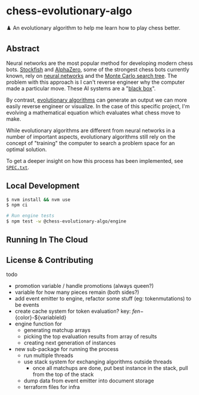 # chess-evolutionary-algo

♟️ An evolutionary algorithm to help me learn how to play chess better.

## Abstract

Neural networks are the most popular method for developing modern chess bots. [Stockfish](<https://en.wikipedia.org/wiki/Stockfish_(chess)>) and [AlphaZero](https://en.wikipedia.org/wiki/AlphaZero), some of the strongest chess bots currently known, rely on [neural networks](https://en.wikipedia.org/wiki/Neural_network) and the [Monte Carlo search tree](https://en.wikipedia.org/wiki/Monte_Carlo_tree_search). The problem with this approach is I can't reverse engineer why the computer made a particular move. These AI systems are a "[black box](https://umdearborn.edu/news/ais-mysterious-black-box-problem-explained)".

By contrast, [evolutionary algorithms](https://en.wikipedia.org/wiki/Evolutionary_algorithm) can generate an output we can more easily reverse engineer or visualize. In the case of this specific project, I'm evolving a mathematical equation which evaluates what chess move to make.

While evolutionary algorithms are different from neural networks in a number of important aspects, evolutionary algorithms still rely on the concept of "training" the computer to search a problem space for an optimal solution.

To get a deeper insight on how this process has been implemented, see [`SPEC.txt`](./SPEC.txt).

## Local Development

```sh
$ nvm install && nvm use
$ npm ci

# Run engine tests
$ npm test -w @chess-evolutionary-algo/engine
```

## Running In The Cloud

## License & Contributing

todo

- promotion variable / handle promotions (always queen?)
- variable for how many pieces remain (both sides?)
- add event emitter to engine, refactor some stuff (eg: tokenmutations) to be events
- create cache system for token evaluation? key: ${fen}-${color}-${variableId}
- engine function for
  - generating matchup arrays
  - picking the top evaluation results from array of results
  - creating next generation of instances
- new sub-package for running the process
  - run multiple threads
  - use stack system for exchanging algorithms outside threads
    - once all matchups are done, put best instance in the stack, pull from the top of the stack
  - dump data from event emitter into document storage
  - terraform files for infra
